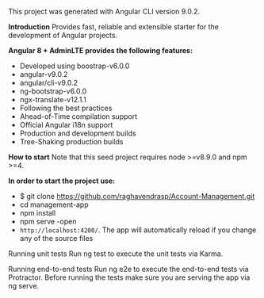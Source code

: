 
This project was generated with Angular CLI version 9.0.2.

**Introduction**
Provides fast, reliable and extensible starter for the development of Angular projects.

**Angular 8 + AdminLTE provides the following features:**

 - Developed using boostrap-v6.0.0
 - angular-v9.0.2
 - angular/cli-v9.0.2
 - ng-bootstrap-v6.0.0
 - ngx-translate-v12.1.1
 - Following the best practices
 - Ahead-of-Time compilation support
 - Official Angular i18n support
 - Production and development builds
 - Tree-Shaking production builds

**How to start**
Note that this seed project requires node >=v8.9.0 and npm >=4.

**In order to start the project use:**

 - $ git clone https://github.com/raghavendrasp/Account-Management.git
 - cd management-app
 - npm install
 - npm serve -open
 - `http://localhost:4200/`. The app will automatically reload if you change any of the source files
 
Running unit tests
Run ng test to execute the unit tests via Karma.

Running end-to-end tests
Run ng e2e to execute the end-to-end tests via Protractor. Before running the tests make sure you are serving the app via ng serve.